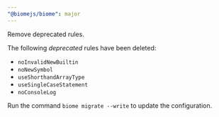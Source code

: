 ```yaml
---
"@biomejs/biome": major
---
```


Remove deprecated rules.

The following _deprecated_ rules have been deleted:

- `noInvalidNewBuiltin`
- `noNewSymbol`
- `useShorthandArrayType`
- `useSingleCaseStatement`
- `noConsoleLog`

Run the command `biome migrate --write` to update the configuration.
